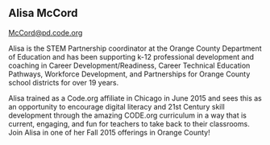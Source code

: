 ## Alisa McCord

[McCord@pd.code.org](mailto:McCord@pd.code.org)

Alisa is the STEM Partnership coordinator at the Orange County Department of Education and has been supporting k-12 professional development and coaching in Career Development/Readiness, Career Technical Education Pathways, Workforce Development, and Partnerships for Orange County school districts for over 19 years.

Alisa trained as a Code.org affiliate in Chicago in June 2015 and sees this as an opportunity to encourage digital literacy and  21st Century skill development through the amazing CODE.org curriculum in a way that is current, engaging, and fun for teachers to take back to their classrooms. Join Alisa in one of her Fall 2015 offerings in Orange County!